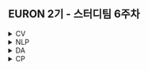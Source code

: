 ## EURON 2기 - 스터디팀 6주차
<details>
<summary>CV</summary>
<div markdown="1">      
  
  <br />
  
  | 주차 | 내용             | 발표자                               | 발표자료 |
| ---- | ---------------- | ------------------------------------ | -------- |
| 6    | cs231n 6주차     | 최예은, 최지우                     | [📚]()    |

## **Assignment**

### **📍 6주차 예습과제 (~4/11)**

1️⃣ CS231N 6강을 수강하고, 요약 및 정리한 내용을 깃허브에 업로드  
  
2️⃣ (선택) 질문 사항이나 공유하고 싶은 내용 `Ewha-Euron/2022-1-Euron-CV` issue에 추가
  
  
**예습과제 제출 방법**

> 해당 파일을 master branch에 업로드하신 후 해당 master branch에서 pull request 를 진행해주세요.
> 

  
  
### **📍 5주차 복습과제 (~4/11)**

- [https://cs231n.github.io/assignments2021/assignment1/](https://cs231n.github.io/assignments2021/assignment1/)의 `Q4: Two-Layer Neural Network` 을 완료해주세요.
    
  
1️⃣ `two_layer_net.ipynb` 을 완료하신 후, `.py` 파일로 변환해서 제출해주세요. (모든 cell을 하나의 py 파일에 합쳐주세요)  
  - 파일명: `two_layer_net.py`  
  
2️⃣ `layers.py` 을 제출해주세요.  
  
3️⃣ `fc_net.py` 을 제출해주세요.  
  
4️⃣ `optim.py` 을 제출해주세요.  
    
  
  
**복습과제 제출 방법**

> 해당 파일을 Week_6 branch에 업로드하신 후 해당 Week_6 branch에서 pull request 를 진행해주세요.
> 

  
## **Due**

- 6주차 예습과제
    - **4월 11일**까지 제출합니다.
- 5주차 복습과제
    - **4월 11일**까지 제출합니다.

  
</div>
</details>

<details>
<summary>NLP</summary>
<div markdown="1">       

| 주차 | 내용             | 발표자                               | 발표자료 |
| ---- | ---------------- | ------------------------------------ | -------- |
| 5    | cs224n 6주차     | 조서영, 황채원                 | [📚]()    |

## Assignment
  
### 📍 예습과제(~4/11)
  
1️⃣ CS224N 6강을 수강하고, 요약 및 정리한 내용을 깃허브에 업로드

2️⃣ (선택) 질문 사항이나 공유하고 싶은 내용 깃허브 issue에 추가
- 과제 제출 방법
    - 레포: (origin) Ewha-Euron/2022-1-Euron-NLP
    - issue 추가
        - 제목: [6주차] 질문 있습니다/~ 내용 공유합니다.
        - label:
            - 강의 내용 중 이해가 잘 되지 않는 부분 `question`
            - 강의에는 없지만 추가로 궁금한 사항 `question`
            - 강의에는 없지만 추가로 공유하고 싶은 내용 `share`

### 예습과제 제출 방법
  
> 해당 파일을 `master` branch에 업로드하신 후 해당 `master`  branch에서  `pull request` 를 진행해주세요.
  
- 과제 제출 방법
    - 레포: (origin) username/2022-1-Euron-Study-Assignments
    - 브랜치: `master`
    - 해당 주차 브랜치에 과제 업로드하고 Pull Request, 이때 label은 `예습과제`
  
### 📍 복습과제(~4/11)

1️⃣  아래 구글 드라이브에서 ipynb 파일을 다운받아 필사 과제를 진행해주시면 됩니다. 
  
  - [3주차 Glove 모델 실습, 4주차 NER task 실습, 5주차 Dependency Parsing task 실습](https://colab.research.google.com/drive/1RyTVvavR5yzGtoim73Sw_LLFKhhbdDd-?usp=sharing)

  
### 복습과제 제출 방법
  
> 해당 파일을 `Week_6` branch에 업로드하신 후 해당 `Week_6`  branch에서  `pull request` 를 진행해주세요.
  
- 과제 제출 방법
    - 레포: (origin) username/2022-1-Euron-Study-Assignments
    - 브랜치: `Week_6`
    - 해당 주차 브랜치에 과제 업로드하고 Pull Request, 이때 label은 `NLP` , `복습과제`
  

## Due
  
📍 **4월 11일**까지 제출합니다.


</div>
</details>

<details>
<summary>DA</summary>
<div markdown="1">       

<br />  
  
| 주차 | 내용         | 발표자                       | 발표자료 |
| ---- | ------------ | ---------------------------- | -------- |
| 6    | 필사 - 회귀파트 | 박보영, 김예진, 이의진 | [📚]()    |


## **Assignment**

### **📍 예습과제 )**


⭐ 이번주차 예습과제는 시험기간으로 쉬어갑니다
  
  
### **📍 복습과제 (~4/11)**
  
1️⃣ DA 레포지토리 Week5 브랜치에 올라온 복습과제 ipynb 파일을 완료하신 후 깃허브에 올려주세요.
  
  
**복습과제 제출 방법**

> 해당 파일을 Assignment 레포지토리 `Week_6` branch에 업로드하신 후 해당 `Week_6` branch에서 pull request를 진행해주세요.
> 


  
### Due 

  
* Review
  - **4월 11일**까지 제출합니다.
  

</div>
</details>



<details>
<summary>CP</summary>
<div markdown="1">       

<br />  
  
| 주차 | 내용         | 발표자                       | 발표자료 |
| ---- | ------------ | ---------------------------- | -------- |
| 6    | 대회 중간점검 발표 |- | [📚]()    |

💥 CP팀 6주차는 대회 중간점검 발표 주간으로 과제가 없습니다. 대회 화이팅이에요! 😃 
  
  
</div>
</details>
